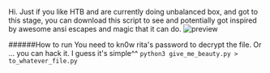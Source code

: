 Hi.
Just if you like HTB and are currently doing unbalanced box, and got to this stage, you can download this script to see and potentially got inspired by awesome ansi escapes and magic that it can do.
![preview](https://media.giphy.com/media/lgW7aY40XArnz01Sss/giphy.gif "mm,beautiful")

######How to run
You need to kn0w rita's password to decrypt the file. Or ... you can hack it. I guess it's simple^^
```python3 give_me_beauty.py > to_whatever_file.py```
